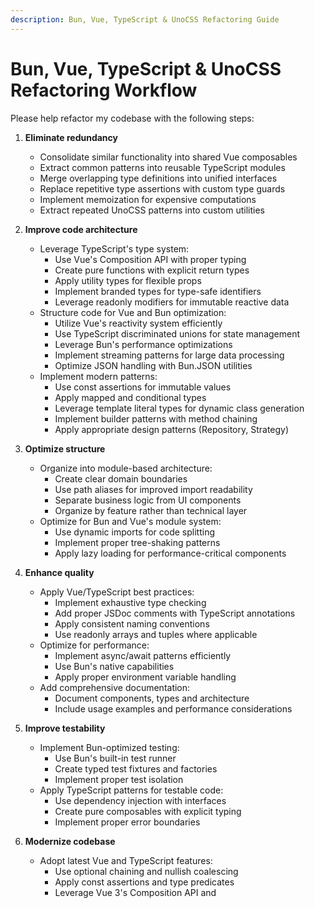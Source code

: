 ```yaml
---
description: Bun, Vue, TypeScript & UnoCSS Refactoring Guide
---
```


# Bun, Vue, TypeScript & UnoCSS Refactoring Workflow

Please help refactor my codebase with the following steps:

1. **Eliminate redundancy**
   - Consolidate similar functionality into shared Vue composables
   - Extract common patterns into reusable TypeScript modules
   - Merge overlapping type definitions into unified interfaces
   - Replace repetitive type assertions with custom type guards
   - Implement memoization for expensive computations
   - Extract repeated UnoCSS patterns into custom utilities

2. **Improve code architecture**
   - Leverage TypeScript's type system:
     - Use Vue's Composition API with proper typing
     - Create pure functions with explicit return types
     - Apply utility types for flexible props
     - Implement branded types for type-safe identifiers
     - Leverage readonly modifiers for immutable reactive data
   - Structure code for Vue and Bun optimization:
     - Utilize Vue's reactivity system efficiently
     - Use TypeScript discriminated unions for state management
     - Leverage Bun's performance optimizations
     - Implement streaming patterns for large data processing
     - Optimize JSON handling with Bun.JSON utilities
   - Implement modern patterns:
     - Use const assertions for immutable values
     - Apply mapped and conditional types
     - Leverage template literal types for dynamic class generation
     - Implement builder patterns with method chaining
     - Apply appropriate design patterns (Repository, Strategy)

3. **Optimize structure**
   - Organize into module-based architecture:
     - Create clear domain boundaries
     - Use path aliases for improved import readability
     - Separate business logic from UI components
     - Organize by feature rather than technical layer
   - Optimize for Bun and Vue's module system:
     - Use dynamic imports for code splitting
     - Implement proper tree-shaking patterns
     - Apply lazy loading for performance-critical components

4. **Enhance quality**
   - Apply Vue/TypeScript best practices:
     - Implement exhaustive type checking
     - Add proper JSDoc comments with TypeScript annotations
     - Apply consistent naming conventions
     - Use readonly arrays and tuples where applicable
   - Optimize for performance:
     - Implement async/await patterns efficiently
     - Use Bun's native capabilities
     - Apply proper environment variable handling
   - Add comprehensive documentation:
     - Document components, types and architecture
     - Include usage examples and performance considerations

5. **Improve testability**
   - Implement Bun-optimized testing:
     - Use Bun's built-in test runner
     - Create typed test fixtures and factories
     - Implement proper test isolation
   - Apply TypeScript patterns for testable code:
     - Use dependency injection with interfaces
     - Create pure composables with explicit typing
     - Implement proper error boundaries

6. **Modernize codebase**
   - Adopt latest Vue and TypeScript features:
     - Use optional chaining and nullish coalescing
     - Apply const assertions and type predicates
     - Leverage Vue 3's Composition API and <script setup>
   - Leverage Bun's modern capabilitid of Node.js equivalents
     - Apply Bun's SQLite integration for data persistence
     - Implement efficient WebSocket handling
   - Apply modern UnoCSS features::
       - Use Bun's native APIs instead of Node.js equivalents
     - Apply Bun's SQLite integration for data persistence
     - Implement efficient WebSocket handling
   - Apply modern UnoCSS features:
     - Implement atomic CSS with UnoCSS utilities

7. **Setup in package.json**
   - Essential scripts:
     - Organize by feature rather than technical layer
   - Optimize for Bun and Vue's module system:
     - Use dynamic imports for code splitting
     - Implement proper tree-shaking patterns
     - Apply lazy loading for performance-critical components

4. **Enhance quality**
   - Apply Vue/TypeScript best practices:
     - Implement exhaustive type checking
     - Add proper JSDoc comments with TypeScript annotations
     - Apply consistent naming conventions
     - Use readonly arrays and tuples where applicable
   - Optimize for performance:
     - Implement async/await patterns efficiently
     - Use Bun's native capabilities
     - Apply proper environment variable handling
   - Add comprehensive documentation:
     - Document components, types and architecture
     - Include usage examples and performance considerations

5. **Improve testability**
   - Leverage TypeScript's type system:
     - Use Vue's Composition API with proper typing
     - Create pure functions with explicit return types
     - Apply utility types for flexible props
     - Implement branded types for type-safe identifiers
     - Leverage readonly modifiers for immutable reactive data
   - Structure code for Vue and Bun optimization:
     - Utilize Vue's reactivity system efficiently
     - Use TypeScript discriminated unions for state management
     - Leverage Bun's performance optimizations
     - Implement streaming patterns for large data processing
     - Optimize JSON handling with Bun.JSON utilities
   - Implement modern patterns:
     - Use const assertions for immutable values
     - Apply mapped and conditional types
     - Leverage template literal types for dynamic class generation
     - Implement builder patterns with method chaining
     - Apply appropriate design patterns (Repository, Strategy)

3. **Optimize structure**
   - Organize into module-based architecture:
     - Create clear domain boundaries
     - Use path aliases for improved import readability
     - Separate business logic from UI components